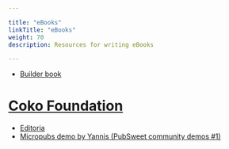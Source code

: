 ```yaml
---

title: "eBooks"  
linkTitle: "eBooks"  
weight: 70  
description: Resources for writing eBooks

---
```


*   [Builder book](https://builderbook.org/)

# [Coko Foundation](https://coko.foundation/)
*   [Editoria](https://editoria.pub/)
*   [Micropubs demo by Yannis (PubSweet community demos #1)](https://youtu.be/pSRL3uVaJAw)

